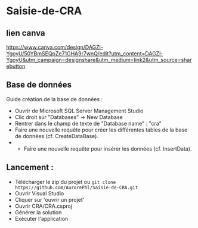 # Saisie-de-CRA
## lien canva 
https://www.canva.com/design/DAGZl-YgoyU/50YBmSEQpZe71GHA9r7wnQ/edit?utm_content=DAGZl-YgoyU&utm_campaign=designshare&utm_medium=link2&utm_source=sharebutton

## Base de données 
Guide création de la base de données : 

- Ouvrir de Microsoft SQL Server Management Studio
- Clic droit sur "Databases" -> New Database 
- Rentrer dans le champ de texte de "Database name" : "cra"
- Faire une nouvelle requête pour créer les différentes tables de la base de données (cf. CreateDataBase).
- - Faire une nouvelle requête pour insérer les données (cf. InsertData). 

## Lancement : 
- Télécharger le zip du projet ou
```git clone https://github.com/AurorePhl/Saisie-de-CRA.git ```
- Ouvrir Visual Studio
- Cliquer sur 'ouvrir un projet'
- Ouvrir CRA/CRA.csproj
- Générer la solution
- Exécuter l'application

